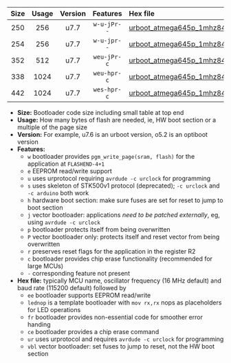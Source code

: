 |Size|Usage|Version|Features|Hex file|
|:-:|:-:|:-:|:-:|:--|
|250|256|u7.7|`w-u-jPr--`|[urboot_atmega645p_1mhz8432_115200bps_lednop_ur_vbl.hex](https://raw.githubusercontent.com/stefanrueger/urboot.hex/main/mcus/atmega645p/fcpu_1mhz8432/115200_bps/urboot_atmega645p_1mhz8432_115200bps_lednop_ur_vbl.hex)|
|254|256|u7.7|`w-u-jpr--`|[urboot_atmega645p_1mhz8432_115200bps_lednop_fr_ur_vbl.hex](https://raw.githubusercontent.com/stefanrueger/urboot.hex/main/mcus/atmega645p/fcpu_1mhz8432/115200_bps/urboot_atmega645p_1mhz8432_115200bps_lednop_fr_ur_vbl.hex)|
|352|512|u7.7|`weu-jPr-c`|[urboot_atmega645p_1mhz8432_115200bps_ee_lednop_fr_ce_ur_vbl.hex](https://raw.githubusercontent.com/stefanrueger/urboot.hex/main/mcus/atmega645p/fcpu_1mhz8432/115200_bps/urboot_atmega645p_1mhz8432_115200bps_ee_lednop_fr_ce_ur_vbl.hex)|
|338|1024|u7.7|`weu-hpr-c`|[urboot_atmega645p_1mhz8432_115200bps_ee_lednop_fr_ce_ur.hex](https://raw.githubusercontent.com/stefanrueger/urboot.hex/main/mcus/atmega645p/fcpu_1mhz8432/115200_bps/urboot_atmega645p_1mhz8432_115200bps_ee_lednop_fr_ce_ur.hex)|
|442|1024|u7.7|`wes-hpr-c`|[urboot_atmega645p_1mhz8432_115200bps_ee_lednop_fr_ce.hex](https://raw.githubusercontent.com/stefanrueger/urboot.hex/main/mcus/atmega645p/fcpu_1mhz8432/115200_bps/urboot_atmega645p_1mhz8432_115200bps_ee_lednop_fr_ce.hex)|

- **Size:** Bootloader code size including small table at top end
- **Usage:** How many bytes of flash are needed, ie, HW boot section or a multiple of the page size
- **Version:** For example, u7.6 is an urboot version, o5.2 is an optiboot version
- **Features:**
  + `w` bootloader provides `pgm_write_page(sram, flash)` for the application at `FLASHEND-4+1`
  + `e` EEPROM read/write support
  + `u` uses urprotocol requiring `avrdude -c urclock` for programming
  + `s` uses skeleton of STK500v1 protocol (deprecated); `-c urclock` and `-c arduino` both work
  + `h` hardware boot section: make sure fuses are set for reset to jump to boot section
  + `j` vector bootloader: applications *need to be patched externally*, eg, using `avrdude -c urclock`
  + `p` bootloader protects itself from being overwritten
  + `P` vector bootloader only: protects itself and reset vector from being overwritten
  + `r` preserves reset flags for the application in the register R2
  + `c` bootloader provides chip erase functionality (recommended for large MCUs)
  + `-` corresponding feature not present
- **Hex file:** typically MCU name, oscillator frequency (16 MHz default) and baud rate (115200 default) followed by
  + `ee` bootloader supports EEPROM read/write
  + `lednop` is a template bootloader with `mov rx,rx` nops as placeholders for LED operations
  + `fr` bootloader provides non-essential code for smoother error handing
  + `ce` bootloader provides a chip erase command
  + `ur` uses urprotocol and requires `avrdude -c urclock` for programming
  + `vbl` vector bootloader: set fuses to jump to reset, not the HW boot section
